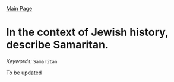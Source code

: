 [Main Page](https://yooyolo.github.io/Jewish_Learning/)
# In the context of Jewish history, describe Samaritan.
*Keywords:*
`Samaritan`

To be updated